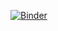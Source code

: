
[![Binder](https://mybinder.org/badge_logo.svg)](https://mybinder.org/v2/gh/Jeremy26/visual_fusion_course/HEAD?filepath=https%3A%2F%2Fgithub.com%2FJeremy26%2Fvisual_fusion_course%2Fblob%2Fmain%2FVisual%2520Fusion.ipynb)
